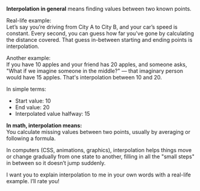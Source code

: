 

**Interpolation in general** means finding values between two known points.

Real-life example:  
Let’s say you’re driving from City A to City B, and your car’s speed is constant. Every second, you can guess how far you've gone by calculating the distance covered. That guess in-between starting and ending points is interpolation.

Another example:  
If you have 10 apples and your friend has 20 apples, and someone asks, "What if we imagine someone in the middle?" — that imaginary person would have 15 apples. That's interpolation between 10 and 20.

In simple terms:

- Start value: 10
- End value: 20
- Interpolated value halfway: 15

**In math, interpolation means:**  
You calculate missing values between two points, usually by averaging or following a formula.

In computers (CSS, animations, graphics), interpolation helps things move or change gradually from one state to another, filling in all the "small steps" in between so it doesn’t jump suddenly.

I want you to explain interpolation to me in your own words with a real-life example. I’ll rate you!